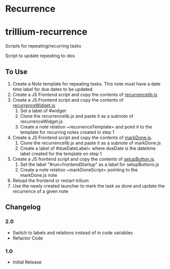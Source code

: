 # Recurrence

# trillium-recurrence
Scripts for repeating/recurring tasks

Script to update repeating to-dos

## To Use
1. Create a Note template for repeating tasks. This note must have a date time label for due dates to be updated. 
2. Create a JS Frontend script and copy the contents of [recurrencelib.js](recurrencelib.js)
3. Create a JS Frontend script and copy the contents of [recurrenceWidget.js](./recurrenceWidget.js)
   1. Set a label of #widget
   2. Clone the recurrencelib.js and paste it as a subnote of recurrenceWidget.js
   3. Create a note relation ~recurrenceTemplate= and point it to the template for recurring notes created in step 1
4. Create a JS Frontend script and copy the contents of [markDone.js](./markDone.js).
   1. Clone the recurrencelib.js and paste it as a subnote of markDone.js
   2. Create a label of #dueDateLabel= where dueDate is the datetime label created for the template on step 1
5. Create a JS frontend script and copy the contents of [setupButton.js](./setupButton.js).
   1. Set the label "#run=frontendStartup" as a label for setupButtons.js
   2. Create a note relation ~markDoneScript= pointing to the markDone.js note
6.  Reload the frontend or restart trilium
7. Use the newly created launcher to mark the task as done and update the recurrence of a given note


## Changelog

### 2.0 
- Switch to labels and relations instead of in code variables
- Refactor Code

### 1.0 
- Initial Release


